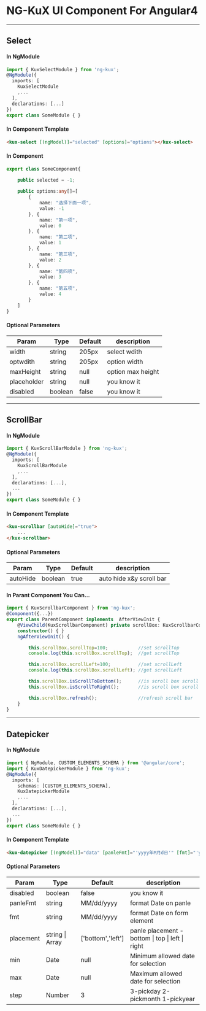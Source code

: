 # NG-KuX    UI Component For Angular4

---

## Select
#### In NgModule
``` typescript
import { KuxSelectModule } from 'ng-kux';
@NgModule({
  imports: [
    KuxSelectModule
    ,...
  ],
  declarations: [...]
})
export class SomeModule { }
```

#### In Component Template
``` html
<kux-select [(ngModel)]="selected" [options]="options"></kux-select>
```
#### In Component
``` typescript
export class SomeComponent{

    public selected = -1;
    
    public options:any[]=[
        {
            name: "选择下面一项",
            value: -1
        }, {
            name: "第一项",
            value: 0
        }, {
            name: "第二项",
            value: 1
        }, {
            name: "第三项",
            value: 2
        }, {
            name: "第四项",
            value: 3
        }, {
            name: "第五项",
            value: 4
        }
    ]
}
```
#### Optional Parameters
Param       | Type    | Default | description
------------|---------|---------|-------------------
width       | string  | 205px   | select wdith
optwdith    | string  | 205px   | option width
maxHeight   | string  | null    | option max height
placeholder | string  | null    | you know it
disabled    | boolean | false   | you know it

---

## ScrollBar
#### In NgModule
``` typescript
import { KuxScrollBarModule } from 'ng-kux';
@NgModule({
  imports: [
    KuxScrollBarModule
    ,...
  ],
  declarations: [...],
  ...
})
export class SomeModule { }
```

#### In Component Template
``` html
<kux-scrollbar [autoHide]="true">
    ...
</kux-scrollbar>
```
#### Optional Parameters
Param    | Type    | Default | description
---------|---------|---------|--------------------------
autoHide | boolean | true    | auto hide x&y scroll bar

#### In Parant Component You Can...
``` typescript
import { KuxScrollbarComponent } from 'ng-kux';
@Component({...})
export class ParentComponent implements  AfterViewInit {
    @ViewChild(KuxScrollbarComponent) private scrollBox: KuxScrollbarComponent
    constructor() { }
    ngAfterViewInit() {

        this.scrollBox.scrollTop=100;           //set scrollTop 
        console.log(this.scrollBox.scrollTop);  //get scrollTop

        this.scrollBox.scrollLeft=100;          //set scrollLeft
        console.log(this.scrollBox.scrollLeft); //get scrollLeft

        this.scrollBox.isScrollToBottom();      //is scroll box scroll to the bottom
        this.scrollBox.isScrollToRight();       //is scroll box scroll to the right

        this.scrollBox.refresh();               //refresh scroll bar
    }
}
```

---

## Datepicker
#### In NgModule
```typescript
import { NgModule, CUSTOM_ELEMENTS_SCHEMA } from '@angular/core';
import { KuxDatepickerModule } from 'ng-kux';
@NgModule({
  imports: [
    schemas: [CUSTOM_ELEMENTS_SCHEMA],
    KuxDatepickerModule
    ,...
  ],
  declarations: [...],
  ...
})
export class SomeModule { }
```

#### In Component Template
```html
<kux-datepicker [(ngModel)]="data" [panleFmt]="'yyyy年M月d日'" [fmt]="'yyyy-M-d'" [placement]="['bottom','left']" [min]="min" [max]="max" [step]="3"></kux-datepicker>
```


#### Optional Parameters
Param    | Type   | Default    | description
---------|--------|------------|-----------------------------
disabled| boolean| false|you know it
panleFmt | string | MM/dd/yyyy | format Date on panle
fmt      | string | MM/dd/yyyy | format Date on form element
placement|string \| Array|['bottom','left'] | panle placement -bottom \| top \| left \| right
min|Date|null|Minimum allowed date for selection
max|Date|null|Maximum allowed date for selection
step|Number|3|3-pickday 2-pickmonth 1-pickyear
